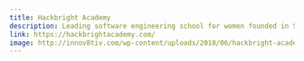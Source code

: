 ```yaml
---
title: Hackbright Academy
description: Leading software engineering school for women founded in San Francisco in 2012
link: https://hackbrightacademy.com/
image: http://innov8tiv.com/wp-content/uploads/2018/06/hackbright-academy-1-750x400.jpg
---
```

